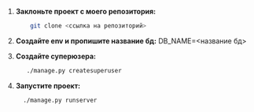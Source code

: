 1. **Заклоньте проект с моего репозитория:**
    ```bash
        git clone <ссылка на репозиторий>
    ```
2. **Создайте env и пропишите название бд:**
    DB_NAME=<название бд>

3. **Создайте суперюзера:**
     ```bash
        ./manage.py createsuperuser
    ```

4. **Запустите проект:**
      ```bash
        ./manage.py runserver
    ```


